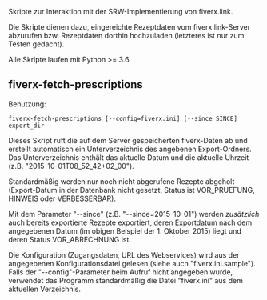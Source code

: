 Skripte zur Interaktion mit der SRW-Implementierung von fiverx.link.

Die Skripte dienen dazu, eingereichte Rezeptdaten vom fiverx.link-Server
abzurufen bzw. Rezeptdaten dorthin hochzuladen (letzteres ist nur zum
Testen gedacht).

Alle Skripte laufen mit Python >= 3.6.


## fiverx-fetch-prescriptions

Benutzung:

    fiverx-fetch-prescriptions [--config=fiverx.ini] [--since SINCE] export_dir

Dieses Skript ruft die auf dem Server gespeicherten fiverx-Daten ab und
erstellt automatisch ein Unterverzeichnis des angebenen Export-Ordners.
Das Unterverzeichnis enthält das aktuelle Datum und die aktuelle Uhrzeit
(z.B. "2015-10-01T08_52_42+02_00").

Standardmäßig werden nur noch nicht abgerufene Rezepte abgeholt (Export-Datum
in der Datenbank nicht gesetzt, Status ist VOR_PRUEFUNG, HINWEIS oder
VERBESSERBAR).

Mit dem Parameter "--since" (z.B. "--since=2015-10-01") werden *zusätzlich*
auch bereits exportierte Rezepte exportiert, deren Exportdatum nach dem
angegebenen Datum (im obigen Beispiel der 1. Oktober 2015) liegt und deren
Status VOR_ABRECHNUNG ist.

Die Konfiguration (Zugangsdaten, URL des Webservices) wird aus der angegebenen
Konfigurationsdatei gelesen (siehe auch "fiverx.ini.sample"). Falls der
"--config"-Parameter beim Aufruf nicht angegeben wurde, verwendet das Programm
standardmäßig die Datei "fiverx.ini" aus dem aktuellen Verzeichnis.


